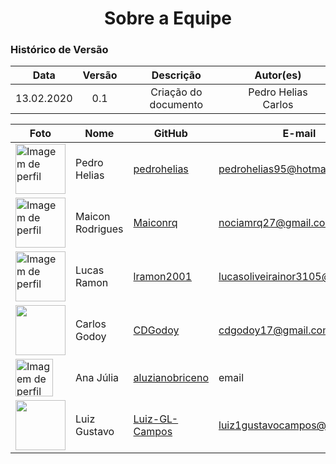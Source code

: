 # <center> Sobre a Equipe

### Histórico de Versão

|    Data    | Versão |      Descrição       |      Autor(es)      |
| :--------: | :----: | :------------------: | :-----------------: |
| 13.02.2020 |  0.1   | Criação do documento | Pedro Helias Carlos |

| Foto                                                                                               | Nome             | GitHub                                                | E-mail                          |
| -------------------------------------------------------------------------------------------------- | ---------------- | ----------------------------------------------------- | ------------------------------- |
| <img width='80' src='https://avatars.githubusercontent.com/u/30875663?v=4' alt='Imagem de perfil'> | Pedro Helias     | [pedrohelias](https://github.com/pedrohelias)         | pedrohelias95@hotmail.com       |
| <img width='80' src='https://avatars.githubusercontent.com/u/51386810?v=4' alt='Imagem de perfil'> | Maicon Rodrigues | [Maiconrq](https://github.com/Maiconrq)               | nociamrq27@gmail.com            |
| <img width='80' src='https://avatars.githubusercontent.com/u/78308822?v=4' alt='Imagem de perfil'> | Lucas Ramon      | [lramon2001](https://github.com/lramon2001)           | lucasoliveirainor3105@gmail.com |
| <img width='80' src='https://avatars.githubusercontent.com/u/49156990?v=4'>                        | Carlos Godoy     | [CDGodoy](https://github.com/CDGodoy)                 | cdgodoy17@gmail.com             |
| <img width='60' src='https://avatars.githubusercontent.com/u/70165772?v=4' alt='Imagem de perfil'> | Ana Júlia        | [aluzianobriceno](https://github.com/aluzianobriceno) | email                           |
| <img width='80' src='https://avatars.githubusercontent.com/u/42492795?v=4'>                        | Luiz Gustavo     | [Luiz-GL-Campos](https://github.com/Luiz-GL-Campos)   | luiz1gustavocampos@gmail.com    |
